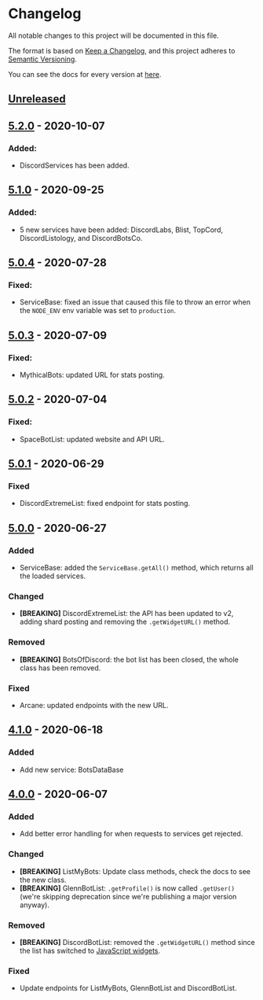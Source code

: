 # Changelog
All notable changes to this project will be documented in this file.

The format is based on [Keep a Changelog](https://keepachangelog.com/en/1.0.0/),
and this project adheres to [Semantic Versioning](https://semver.org/spec/v2.0.0.html).

You can see the docs for every version at [here](#/docs).

## [Unreleased]

## [5.2.0] - 2020-10-07
### Added:
- DiscordServices has been added.

## [5.1.0] - 2020-09-25
### Added:
- 5 new services have been added: DiscordLabs, Blist, TopCord, DiscordListology, and DiscordBotsCo.

## [5.0.4] - 2020-07-28
### Fixed:
- ServiceBase: fixed an issue that caused this file to throw an error when the `NODE_ENV` env variable was set to `production`.

## [5.0.3] - 2020-07-09
### Fixed:
- MythicalBots: updated URL for stats posting.

## [5.0.2] - 2020-07-04
### Fixed:
- SpaceBotList: updated website and API URL.

## [5.0.1] - 2020-06-29
### Fixed
- DiscordExtremeList: fixed endpoint for stats posting.

## [5.0.0] - 2020-06-27
### Added
- ServiceBase: added the `ServiceBase.getAll()` method, which returns all the loaded services.

### Changed
- **[BREAKING]** DiscordExtremeList: the API has been updated to v2, adding shard posting and removing the `.getWidgetURL()` method.

### Removed
- **[BREAKING]** BotsOfDiscord: the bot list has been closed, the whole class has been removed.

### Fixed
- Arcane: updated endpoints with the new URL.

## [4.1.0] - 2020-06-18
### Added
- Add new service: BotsDataBase

## [4.0.0] - 2020-06-07
### Added
- Add better error handling for when requests to services get rejected.

### Changed
- **[BREAKING]** ListMyBots: Update class methods, check the docs to see the new class.
- **[BREAKING]** GlennBotList: `.getProfile()` is now called `.getUser()` (we're skipping deprecation since we're publishing a major version anyway).

### Removed
- **[BREAKING]** DiscordBotList: removed the `.getWidgetURL()` method since the list has switched to [JavaScript widgets](https://docs.discordbotlist.com/javascript-widget).

### Fixed
- Update endpoints for ListMyBots, GlennBotList and DiscordBotList.

[Unreleased]: https://github.com/dbots-pkg/dbots.js/compare/v5.2.0...HEAD
[4.0.0]: https://github.com/dbots-pkg/dbots.js/compare/v3.0.1...v4.0.0
[4.1.0]: https://github.com/dbots-pkg/dbots.js/compare/v4.0.0...v4.1.0
[5.0.0]: https://github.com/dbots-pkg/dbots.js/compare/v4.1.0...v5.0.0
[5.0.1]: https://github.com/dbots-pkg/dbots.js/compare/v5.0.0...v5.0.1
[5.0.2]: https://github.com/dbots-pkg/dbots.js/compare/v5.0.1...v5.0.2
[5.0.3]: https://github.com/dbots-pkg/dbots.js/compare/v5.0.2...v5.0.3
[5.0.4]: https://github.com/dbots-pkg/dbots.js/compare/v5.0.3...v5.0.4
[5.1.0]: https://github.com/dbots-pkg/dbots.js/compare/v5.0.4...v5.1.0
[5.2.0]: https://github.com/dbots-pkg/dbots.js/compare/v5.1.0...v5.2.0

